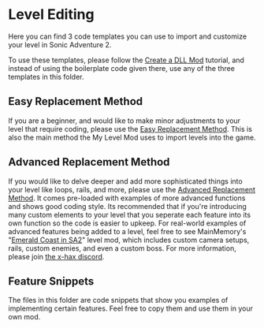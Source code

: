 # Level Editing
Here you can find 3 code templates you can use to import and customize your level in Sonic Adventure 2. 

To use these templates, please follow the [Create a DLL Mod](https://github.com/X-Hax/SA2BModdingGuide/wiki/Create-a-DLL-Mod) tutorial,
and instead of using the boilerplate code given there, use any of the three templates in this folder.

## Easy Replacement Method
If you are a beginner, and would like to make minor adjustments to your level that require coding, please use the
[Easy Replacement Method](https://github.com/X-Hax/SA2BModdingGuide/blob/master/Level%20Editing/Level%20Replacement%20(easy%20method).cpp).
This is also the main method the My Level Mod uses to import levels into the game.

## Advanced Replacement Method
If you would like to delve deeper and add more sophisticated things into your level like loops, rails, and more, please use the
[Advanced Replacement Method](https://github.com/X-Hax/SA2BModdingGuide/blob/master/Level%20Editing/Level%20Replacement%20(advanced%20method).cpp).
It comes pre-loaded with examples of more advanced functions and shows good coding style. Its recommended that if you're introducing many custom elements
to your level that you seperate each feature into its own function so the code is easier to upkeep. For real-world examples of advanced features being
added to a level, feel free to see MainMemory's "[Emerald Coast in SA2](https://github.com/MainMemory/SA2EmeraldCoast/tree/master/LevelTest)"
level mod, which includes custom camera setups, rails, custom enemies, and even a custom boss. For more information, please join [the x-hax discord](https://discord.gg/gqJCF47).

## Feature Snippets
The files in this folder are code snippets that show you examples of implementing certain features. Feel free to copy them and use them in your own mod.

